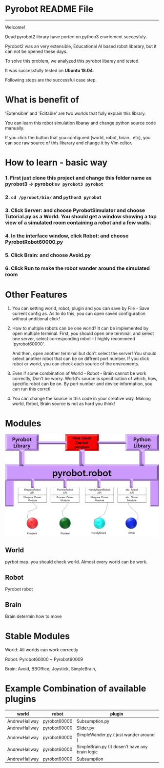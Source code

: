 # Pyrobot README File
----------------

Welcome!

Dead pyrobot2 library have ported on python3 envrioment succesfuly.

Pyrobot2 was an very extensible, Educational AI based robot libarary, but it can not be opened these days.

To solve this problem, we analyzed this pyrobot libaray and tested. 

It was successfully tested on **Ubuntu 18.04**. 

Following steps are the successful case step. 

# What is benefit of 

'Extensible' and 'Editable' are two worlds that fully explain this library.

You can learn this robot simulation libaray and change python source code manually.

If you click the button that you configured (world, robot, brian.. etc), you can see raw source of this libarary and change it by Vim editor.

# How to learn - basic way

### 1. First just clone this project and change this folder name as pyrobot3 -> pyrobot `mv pyrobot3 pyrobot`

### 2. `cd /pyrobot/bin/` and `python3 pyrobot` 

### 3. Click Server: and choose PyrobotSimulator and choose Tutorial.py as a World. You should get a window showing a top view of a simulated room containing a robot and a few walls.

### 4. In the interface window, click Robot: and choose PyrobotRobot60000.py

### 5. Click Brain: and choose Avoid.py

### 6. Click Run to make the robot wander around the simulated room

# Other Features

1. You can setting world, robot, plugin and you can save by File - Save current config as. As to do this, you can open saved configuration without additional click!

2. How to multiple robots can be one world? It can be implemented by open multiple terminal. First, you should open one terminal, and select one server, select corresponding robot - I highly recommend 'pyrobot60000'.

   And then, open another terminal but don't select the server! You should select another robot that can be on diffrent port number. If you click robot or world, you can check each source of the enviroments.  

3. Even if some combination of World - Robot - Brain cannot be work correctly, Don't be worry. World's source is specification of which, how, specific robot can be on. By port number and device information, you can run this corrctl

4. You can change the source in this code in your creative way. Making world, Robot, Brain source is not as hard you think! 

# Modules

![modules.png](modules.png)

## World

pyrbot map. you should check world. Almost every world can be work.

## Robot

Pyrobot robot 

## Brain

Brain determin how to move 

# Stable Modules

World: All worlds can work correctly

Robot: Pyrobot60000 ~ Pyrobot60009

Brain: Avoid, BBOffice, Joystick, SimpleBrain,  

# Example Combination of available plugins


| world           | robot          | plugin                                          |
| --------------- | -------------- | -----------------                               |
| AndrewHallway   | pyrobot60000   | Subsumption.py                                  |
| AndrewHallway   | pyrobot60000   | Slider.py                                       |
| AndrewHallway   | pyrobot60000   | SimpleWander.py   ( just wander around )        |
| AndrewHallway   | pyrobot60000   | SimpleBrain.py (It dosen't have any brain logic |
| AndrewHallway   | pyrobot60000   | Subsumption                                     |



